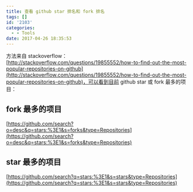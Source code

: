 ```yaml
---
title: 查看 github star 排名和 fork 排名
tags: []
id: '2103'
categories:
  - - Tools
date: 2017-04-26 18:35:53
---
```


方法来自 stackoverflow：[http://stackoverflow.com/questions/19855552/how-to-find-out-the-most-popular-repositories-on-github](http://stackoverflow.com/questions/19855552/how-to-find-out-the-most-popular-repositories-on-github)，可以看到目前 github star 或 fork 最多的项目：

## fork 最多的项目

[https://github.com/search?o=desc&q=stars:%3E1&s=forks&type=Repositories](https://github.com/search?o=desc&q=stars:%3E1&s=forks&type=Repositories)

## star 最多的项目

[https://github.com/search?q=stars:%3E1&s=stars&type=Repositories](https://github.com/search?q=stars:%3E1&s=stars&type=Repositories)